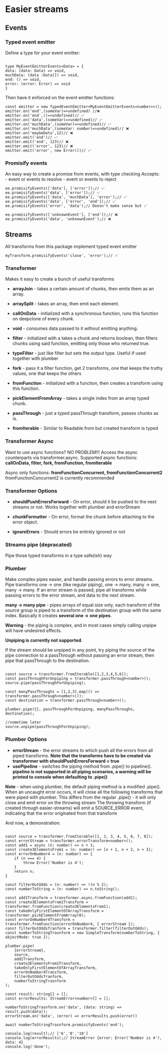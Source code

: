 
# Easier streams

  

## Events

### Typed event emitter

Define a type for your event emitter:

  

```

type MyEventEmitterEvents<Data> = {
data: (data: Data) => void,
muchData: (data :Data[]) => void,
end: () => void,
error: (error: Error) => void
}

```

Then have it enforced on the event emitter functions:

```
const emitter = new TypedEventEmitter<MyEventEmitterEvents<number>>();
emitter.on('end',(someVar)=>undefined) //❌
emitter.on('end',()=>undefined)// ✅
emitter.on('data',(someVar)=>undefined)// ✅
emitter.on('muchData',(someVar)=>undefined)// ✅
emitter.on('muchData',(someVar: number)=>undefined)// ❌
emitter.on('maybeData',12)// ❌
emitter.emit('end')// ✅
emitter.emit('end', 123)// ❌
emitter.emit('error', 123)// ❌
emitter.emit('error', new Error())// ✅
```

### Promisify events

An easy way to create a promise from events, with type checking
Accepts:
	- event or events to resolve
	- event or events to reject
```
ee.promisifyEvents(['data'], ['error']);// ✅
ee.promisifyEvents('data', ['error']);// ✅
ee.promisifyEvents(['data', 'muchData'], 'error');// ✅
ee.promisifyEvents('data', ['error', 'end']);// ✅
ee.promisifyEvents('error', 'data');// Doesn't make sense but ✅

ee.promisifyEvents(['unknownEvent'], ['end']);// ❌
ee.promisifyEvents('data', 'unknownEvent');// ❌

```

## Streams

All transforms from this package implement typed event emitter
```
myTransform.promisifyEvents('close', 'error');// ✅
```
### Transformer
Makes it easy to create a bunch of useful transforms

-  **arrayJoin** - takes a certain amount of chunks, then emits them as an array.

-  **arraySplit** - takes an array, then emit each element.

-  **callOnData** - initialized with a synchronous function, runs this function on deepclone of every chunk.

-  **void** - consumes data passed to it without emitting anything.

-  **filter** - initialized with a takes a chunk and returns boolean, then filters chunks using said function, emitting only those who returned true.

-  **typeFilter** - just like filter but sets the output type. Useful if used together with plumber

- **fork** - pass it a filter function, get 2 transforms, one that keeps the truthy values, one that keeps the others

-  **fromFunction** - initialized with a function, then creates a transform using this function.

-  **pickElementFromArray** - takes a single index from an array typed chunk.

-  **passThrough** - just a typed passThrough transform, passes chunks as is.

-  **fromIterable** - Similar to Readable.from but created transform is typed

### Transformer Async
Want to use async functions?
NO PROBLEM!!!
Access the async counterparts via transformer.async.
Supported async functions: **callOnData, filter, fork, fromFunction, fromIterable**

Async only functions: **fromFunctionConcurrent, fromFunctionConcurrent2**
fromFunctionConcurrent2 is currently recommended
  
### Transformer Options

- **shouldPushErrorsForward** - On error, should it be pushed to the next streams or not. Works together with plumber and errorStream

- **chunkFormatter** - On error, format the chunk before attaching to the error object. 

- **ignoreErrors** - Should errors be entirely ignored or not

### Streams pipe (depracated)

Pipe those typed transforms in a type safe(ish) way



### Plumber

Make complex pipes easier, and handle passing errors to error streams.
Pipe transforms
one -> one (like regular piping),
one -> many,
many -> one,
many -> many.
If an error stream is passed, pipe all transforms while passing errors to the error stream, and data to the next stream.

  
**many -> many pipe** - pipes arrays of equal size only, each transform of the source group is piped to a transform of the destination group with the same index. Basically it creates **several one -> one pipes**.

**Warning** - the piping is complex, and in most cases simply calling unpipe will have undesired effects.

**Unpiping is currently not supported**.

If the stream should be unpiped in any point, try piping the source of the pipe connection to a passThrough without passing an error stream, then pipe that passThrough to the destination.
```

const source = transformer.fromIterable([1,2,3,4,5,6]);
const passThroughForUnpiping = transformer.passThrough<number>();
source.pipe(passThroughForUnpiping);

const manyPassThroughs = [1,2,3].map(() => transformer.passThrough<number>());
const destination = transformer.passThrough<number>();

plumber.pipe({}, passThroughForUnpiping, manyPassThroughs, destination); 

//sometime later
source.unpipe(passThroughForUnpiping);

```

### Plumber Options

- **errorStream** - the error streams to which push all the errors from all piped transforms. **Note that the transforms have to be created via transformer with shouldPushErrorsForward = true**
- **usePipeline** - switches the piping method from .pipe() to pipeline(). **pipeline is not supported in all piping scenarios, a warning will be printed to console when defaulting to .pipe()**

**Note** - when using plumber, the default piping method is a modified .pipe(). When an uncaught error occurs, it will close all the following transforms that were piped with plumber. 
This differs from the regular .pipe() - it will only close and emit error on the throwing stream
The throwing transform (if created through easier-streams) will emit a SOURCE_ERROR event, indicating that the error originated from that transform



  

And now, a demonstration:

```

const source = transformer.fromIterable([1, 2, 3, 4, 5, 6, 7, 8]);
const errorStream = transformer.errorTransform<number>();
const add1 = async (n: number) => n + 1;
const create3ElementsFrom1 = (n: number) => [n + 1, n + 2, n + 3];
const errorOnNumber4 = (n: number) => {
	if (n === 4) {
		throw Error('Number is 4');
	}
	return n;
}

const filterOutOdds = (n: number) => !(n % 2);
const numberToString = (n: number) => n.toString();

const add1Transform = transformer.async.fromFunction(add1);
const create3ElementsFrom1Transform = transformer.fromFunction(create3ElementsFrom1);
const takeOnlyFirstElementOfArrayTransform = transformer.pickElementFromArray(0);
const errorOnNumber4Transform = transformer.fromFunction(errorOnNumber4, { errorStream });
const filterOutOddsTranform = transformer.filter(filterOutOdds);
const numberToStringTrasnform = new SimpleTransform(numberToString, { objectMode: true });

plumber.pipe(
	{errorStream},
	source,
	add1Transform,
	create3ElementsFrom1Transform,
	takeOnlyFirstElementOfArrayTransform,
	errorOnNumber4Transform,
	filterOutOddsTranform,
	numberToStringTrasnform
);

const result: string[] = [];
const errorResults: StreamError<number>[] = [];

numberToStringTrasnform.on('data', (data: string) => result.push(data));
errorStream.on('data', (error) => errorResults.push(error))

await numberToStringTrasnform.promisifyEvents('end');

console.log(result);// ['6','8','10']
console.log(errorResults);// StreamError {error: Error('Number is 4'), data: 4}
console.log('done');

```